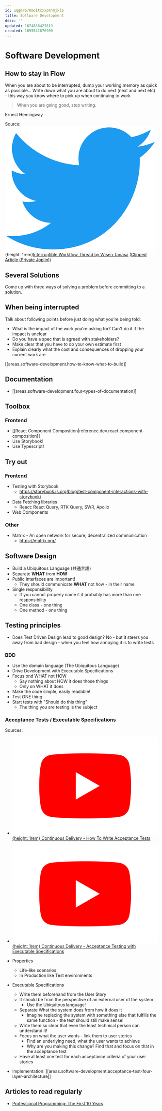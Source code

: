 ```yaml
---
id: 1qgmr670moitcxxpmnmjxlp
title: Software Development
desc: ''
updated: 1674888427619
created: 1655541876900
---
```


# Software Development

## How to stay in Flow
When you are about to be interrupted, dump your working memory as quick as possible... Write down what you are about to
do next (next and next etc) - this way you know where to pick up when continuing to work

> When you are going good, stop writing.

Ernest Hemingway

Source: ![Twitter Icon](assets/twitter-icon.svg){height: 1rem}[Interruptible Workflow Thread by Wisen Tanasa](https://twitter.com/ceilfors/status/1583397713357307904) ([Clipped Article (Private Joplin)](joplin://x-callback-url/openNote?id=002c453dbd69478e9f6974dfe787a2d6))

## Several Solutions
Come up with three ways of solving a problem before committing to a solution.

## When being interrupted
Talk about following points before just doing what you're being told:
- What is the impact of the work you're asking for? Can't do it if the impact is unclear
- Do you have a spec that is agreed with stakeholders?
- Make clear that you have to do your own estimate first
- Explain clearly what the cost and consequences of dropping your current work are

[[areas.software-development.how-to-know-what-to-build]]

## Documentation
- [[areas.software-development.four-types-of-documentation]]

## Toolbox

### Frontend
- [[React Component Composition|reference.dev.react.component-composition]]
- Use Storybook!
- Use Typescript!

## Try out
### Frontend
- Testing with Storybook
  - https://storybook.js.org/blog/test-component-interactions-with-storybook/
- Data Fetching libraries
  - React: React Query, RTK Query, SWR, Apollo
- Web Components

### Other
- Matrix - An open network for secure, decentralized communication
  - https://matrix.org/


## Software Design
- Build a Ubiquitous Language (共通言語)
- Separate **WHAT** from **HOW**
- Public interfaces are important!
  - They should communicate **WHAT** not how - in their name
- Single responsibility
  - If you cannot properly name it it probably has more than one responsibility
  - One class - one thing
  - One method - one thing

## Testing principles
- Does Test Driven Design lead to good design? No - but it steers you away from bad design - when you feel how annoying
  it is to write tests

### BDD
- Use the domain language (The Ubiquitous Language)
- Drive Development with Executable Specifications
- Focus ond WHAT not HOW
  - Say nothing about HOW it does those things
  - Only on WHAT it does
- Make the code simple, easily readable!
- Test ONE thing
- Start tests with "Should do this thing"
  - The thing you are testing is the subject

### Acceptance Tests / Executable Specifications
Sources:
- [![Youtube Icon](assets/youtube-icon.svg){height: 1rem} Continuous Delivery - How To Write Acceptance Tests](https://www.youtube.com/watch?v=JDD5EEJgpHU)
- [![Youtube Icon](assets/youtube-icon.svg){height: 1rem} Continuous Delivery - Acceptance Testing with Executable Specifications](https://www.youtube.com/watch?v=knB4jBafR_M)

- Properties
  - Life-like scenarios
  - In Production like Test environments

- Executable Specifications
  - Write them beforehand from the User Story
  - It should be from the perspective of an external user of the system
    - Use the Ubiquitous language!
  - Separate What the system does from how it does it
    - Imagine replacing the system with something else that fulfills the same function - the test should still make
      sense!
  - Write them so clear that even the least technical person can understand it!
  - Focus on what the user wants - link them to user stories
    - Find an underlying need, what the user wants to achieve
    - Why are you making this change? Find that and focus on that in the acceptance test
  - Have at least one test for each acceptance criteria of your user stories

- Implementation: [[areas.software-development.acceptance-test-four-layer-architecture]]

## Articles to read regularly
- [Professional Programming: The First 10 Years](https://thorstenball.com/blog/2022/05/17/professional-programming-the-first-10-years/)

